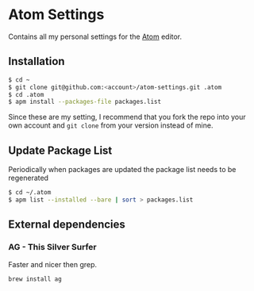 # Atom Settings

Contains all my personal settings for the [Atom](http://atom.io) editor.

## Installation

```bash
$ cd ~
$ git clone git@github.com:<account>/atom-settings.git .atom
$ cd .atom
$ apm install --packages-file packages.list
```

Since these are my setting, I recommend that you fork the repo into your own account and `git clone` from your version instead of mine.

## Update Package List

Periodically when packages are updated the package list needs to be regenerated

```bash
$ cd ~/.atom
$ apm list --installed --bare | sort > packages.list
```

## External dependencies

### AG - This Silver Surfer

Faster and nicer then grep.

`brew install ag`

